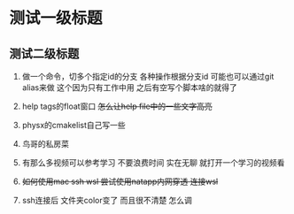 # 测试一级标题
## 测试二级标题
1. 做一个命令，切多个指定id的分支 各种操作根据分支id
    可能也可以通过git alias来做
    这个因为只有工作中用 之后有空写个脚本啥的就得了

2. help tags的float窗口  ~~怎么让help file中的一些文字高亮~~

3. physx的cmakelist自己写一些

4. 鸟哥的私房菜

5. 有那么多视频可以参考学习 不要浪费时间 实在无聊 就打开一个学习的视频看

6. ~~如何使用mac ssh wsl
    尝试使用natapp内网穿透 连接wsl~~

7. ssh连接后 文件夹color变了 而且很不清楚 怎么调


